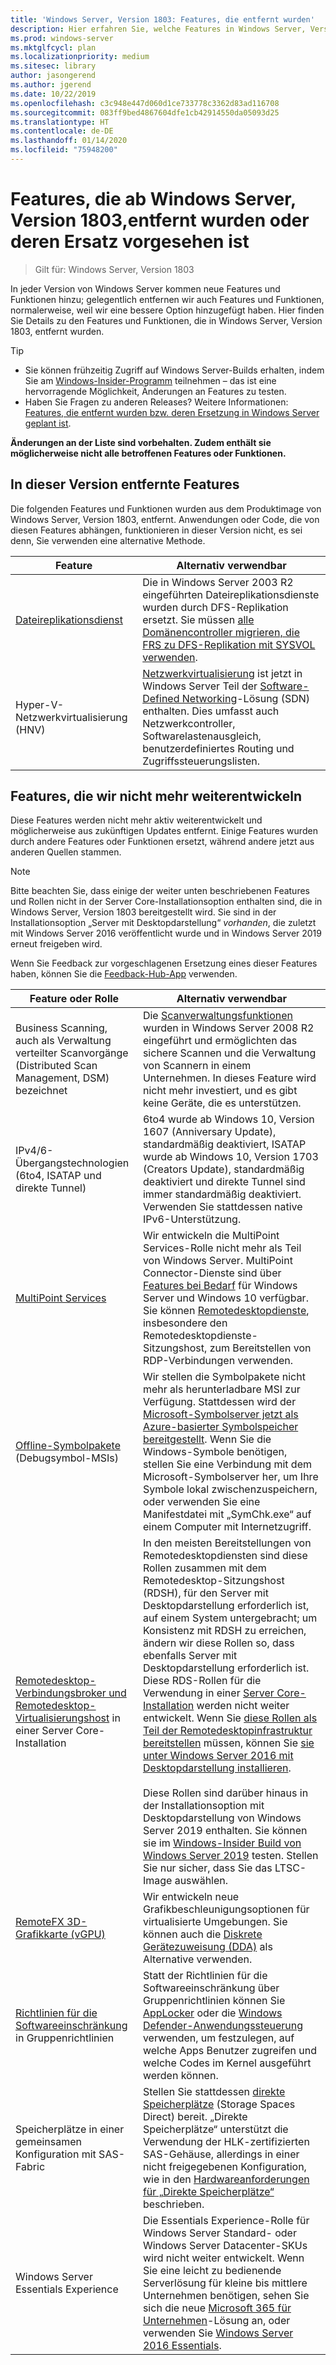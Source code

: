 ```yaml
---
title: 'Windows Server, Version 1803: Features, die entfernt wurden'
description: Hier erfahren Sie, welche Features in Windows Server, Version 1803, oder zukünftigen Releases entfernt oder eingestellt werden.
ms.prod: windows-server
ms.mktglfcycl: plan
ms.localizationpriority: medium
ms.sitesec: library
author: jasongerend
ms.author: jgerend
ms.date: 10/22/2019
ms.openlocfilehash: c3c948e447d060d1ce733778c3362d83ad116708
ms.sourcegitcommit: 083ff9bed4867604dfe1cb42914550da05093d25
ms.translationtype: HT
ms.contentlocale: de-DE
ms.lasthandoff: 01/14/2020
ms.locfileid: "75948200"
---
```

# <a name="features-removed-or-planned-for-replacement-starting-with-windows-server-version-1803"></a>Features, die ab Windows Server, Version 1803,entfernt wurden oder deren Ersatz vorgesehen ist

> Gilt für: Windows Server, Version 1803

In jeder Version von Windows Server kommen neue Features und Funktionen hinzu; gelegentlich entfernen wir auch Features und Funktionen, normalerweise, weil wir eine bessere Option hinzugefügt haben. Hier finden Sie Details zu den Features und Funktionen, die in Windows Server, Version 1803, entfernt wurden.   

> [!TIP]
> - Sie können frühzeitig Zugriff auf Windows Server-Builds erhalten, indem Sie am [Windows-Insider-Programm](https://insider.windows.com) teilnehmen – das ist eine hervorragende Möglichkeit, Änderungen an Features zu testen.
> - Haben Sie Fragen zu anderen Releases? Weitere Informationen: [Features, die entfernt wurden bzw. deren Ersetzung in Windows Server geplant ist](../get-started-19/removed-features.md).

**Änderungen an der Liste sind vorbehalten. Zudem enthält sie möglicherweise nicht alle betroffenen Features oder Funktionen.** 

## <a name="features-we-removed-in-this-release"></a>In dieser Version entfernte Features

Die folgenden Features und Funktionen wurden aus dem Produktimage von Windows Server, Version 1803, entfernt. Anwendungen oder Code, die von diesen Features abhängen, funktionieren in dieser Version nicht, es sei denn, Sie verwenden eine alternative Methode.   

| Feature    | Alternativ verwendbar |
| ----------- | -------------------- |
| [Dateireplikationsdienst](https://support.microsoft.com/help/4025991/windows-server-version-1709-no-longer-supports-frs)|Die in Windows Server 2003 R2 eingeführten Dateireplikationsdienste wurden durch DFS-Replikation ersetzt. Sie müssen [alle Domänencontroller migrieren, die FRS zu DFS-Replikation mit SYSVOL verwenden](https://blogs.technet.microsoft.com/filecab/2014/06/25/streamlined-migration-of-frs-to-dfsr-sysvol/). |
| Hyper-V-Netzwerkvirtualisierung (HNV)|[Netzwerkvirtualisierung](../networking/sdn/technologies/hyper-v-network-virtualization/whats-new-hyperv-network-virtualization-windows-server.md) ist jetzt in Windows Server Teil der [Software-Defined Networking](../networking/sdn/software-defined-networking.md)-Lösung (SDN) enthalten. Dies umfasst auch Netzwerkcontroller, Softwarelastenausgleich, benutzerdefiniertes Routing und Zugriffssteuerungslisten. |

## <a name="features-were-no-longer-developing"></a>Features, die wir nicht mehr weiterentwickeln

Diese Features werden nicht mehr aktiv weiterentwickelt und möglicherweise aus zukünftigen Updates entfernt. Einige Features wurden durch andere Features oder Funktionen ersetzt, während andere jetzt aus anderen Quellen stammen. 

>[!NOTE]
> Bitte beachten Sie, dass einige der weiter unten beschriebenen Features und Rollen nicht in der Server Core-Installationsoption enthalten sind, die in Windows Server, Version 1803 bereitgestellt wird. Sie sind in der Installationsoption „Server mit Desktopdarstellung“ *vorhanden*, die zuletzt mit Windows Server 2016 veröffentlicht wurde und in Windows Server 2019 erneut freigeben wird.

Wenn Sie Feedback zur vorgeschlagenen Ersetzung eines dieser Features haben, können Sie die [Feedback-Hub-App](https://support.microsoft.com/help/4021566/windows-10-send-feedback-to-microsoft-with-feedback-hub-app) verwenden. 

| Feature oder Rolle    | Alternativ verwendbar |
| ----------- | --------------------- |
| Business Scanning, auch als Verwaltung verteilter Scanvorgänge (Distributed Scan Management, DSM) bezeichnet|Die [Scanverwaltungsfunktionen](https://docs.microsoft.com/previous-versions/windows/it-pro/windows-server-2008-R2-and-2008/dd759124\(v%3dws.11\)) wurden in Windows Server 2008 R2 eingeführt und ermöglichten das sichere Scannen und die Verwaltung von Scannern in einem Unternehmen. In dieses Feature wird nicht mehr investiert, und es gibt keine Geräte, die es unterstützen. |
| IPv4/6-Übergangstechnologien (6to4, ISATAP und direkte Tunnel)|6to4 wurde ab Windows 10, Version 1607 (Anniversary Update), standardmäßig deaktiviert, ISATAP wurde ab Windows 10, Version 1703 (Creators Update), standardmäßig deaktiviert und direkte Tunnel sind immer standardmäßig deaktiviert. Verwenden Sie stattdessen native IPv6-Unterstützung. |
| [MultiPoint Services](../remote/multipoint-services/multipoint-services.md)|Wir entwickeln die MultiPoint Services-Rolle nicht mehr als Teil von Windows Server. MultiPoint Connector-Dienste sind über [Features bei Bedarf](https://docs.microsoft.com/windows-hardware/manufacture/desktop/features-on-demand-v2--capabilities) für Windows Server und Windows 10 verfügbar. Sie können [Remotedesktopdienste](../remote/remote-desktop-services/welcome-to-rds.md), insbesondere den Remotedesktopdienste-Sitzungshost, zum Bereitstellen von RDP-Verbindungen verwenden. |
| [Offline-Symbolpakete](https://docs.microsoft.com/windows-hardware/drivers/debugger/debugger-download-symbols) (Debugsymbol-MSIs)|Wir stellen die Symbolpakete nicht mehr als herunterladbare MSI zur Verfügung. Stattdessen wird der [Microsoft-Symbolserver jetzt als Azure-basierter Symbolspeicher bereitgestellt](https://blogs.msdn.microsoft.com/windbg/2017/10/18/update-on-microsofts-symbol-server/). Wenn Sie die Windows-Symbole benötigen, stellen Sie eine Verbindung mit dem Microsoft-Symbolserver her, um Ihre Symbole lokal zwischenzuspeichern, oder verwenden Sie eine Manifestdatei mit „SymChk.exe“ auf einem Computer mit Internetzugriff. |
| [Remotedesktop-Verbindungsbroker und Remotedesktop-Virtualisierungshost](../remote/remote-desktop-services/desktop-hosting-service.md) in einer Server Core-Installation|In den meisten Bereitstellungen von Remotedesktopdiensten sind diese Rollen zusammen mit dem Remotedesktop-Sitzungshost (RDSH), für den Server mit Desktopdarstellung erforderlich ist, auf einem System untergebracht; um Konsistenz mit RDSH zu erreichen, ändern wir diese Rollen so, dass ebenfalls Server mit Desktopdarstellung erforderlich ist. Diese RDS-Rollen für die Verwendung in einer [Server Core-Installation](../administration/server-core/what-is-server-core.md) werden nicht weiter entwickelt. Wenn Sie [diese Rollen als Teil der Remotedesktopinfrastruktur bereitstellen](../remote/remote-desktop-services/rds-deploy-infrastructure.md) müssen, können Sie [sie unter Windows Server 2016 mit Desktopdarstellung installieren](getting-started-with-server-with-desktop-experience.md). <br/><br/>Diese Rollen sind darüber hinaus in der Installationsoption mit Desktopdarstellung von Windows Server 2019 enthalten. Sie können sie im [Windows-Insider Build von Windows Server 2019](https://docs.microsoft.com/windows-insider/at-work/) testen. Stellen Sie nur sicher, dass Sie das LTSC-Image auswählen. |
| [RemoteFX 3D-Grafikkarte (vGPU)](../remote/remote-desktop-services/rds-remotefx-vgpu.md)|Wir entwickeln neue Grafikbeschleunigungsoptionen für virtualisierte Umgebungen. Sie können auch die [Diskrete Gerätezuweisung (DDA)](../virtualization/hyper-v/plan/plan-for-deploying-devices-using-discrete-device-assignment.md) als Alternative verwenden. |
| [Richtlinien für die Softwareeinschränkung](../identity/software-restriction-policies/software-restriction-policies.md) in Gruppenrichtlinien|Statt der Richtlinien für die Softwareeinschränkung über Gruppenrichtlinien können Sie [AppLocker](https://docs.microsoft.com/windows/security/threat-protection/applocker/applocker-overview) oder die [Windows Defender-Anwendungssteuerung](https://docs.microsoft.com/windows/security/threat-protection/windows-defender-application-control) verwenden, um festzulegen, auf welche Apps Benutzer zugreifen und welche Codes im Kernel ausgeführt werden können. |
| Speicherplätze in einer gemeinsamen Konfiguration mit SAS-Fabric|Stellen Sie stattdessen [direkte Speicherplätze](../storage/storage-spaces/storage-spaces-direct-overview.md) (Storage Spaces Direct) bereit. „Direkte Speicherplätze“ unterstützt die Verwendung der HLK-zertifizierten SAS-Gehäuse, allerdings in einer nicht freigegebenen Konfiguration, wie in den [Hardwareanforderungen für „Direkte Speicherplätze“](../storage/storage-spaces/storage-spaces-direct-hardware-requirements.md) beschrieben. |
| Windows Server Essentials Experience|Die Essentials Experience-Rolle für Windows Server Standard- oder Windows Server Datacenter-SKUs wird nicht weiter entwickelt. Wenn Sie eine leicht zu bedienende Serverlösung für kleine bis mittlere Unternehmen benötigen, sehen Sie sich die neue [Microsoft 365 für Unternehmen](https://www.microsoft.com/microsoft-365/business)-Lösung an, oder verwenden Sie [Windows Server 2016 Essentials](https://docs.microsoft.com/windows-server-essentials/get-started/get-started). |

